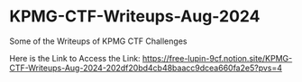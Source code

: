 # KPMG-CTF-Writeups-Aug-2024
Some of the Writeups of KPMG CTF Challenges


Here is the Link to Access the Link:
https://free-lupin-9cf.notion.site/KPMG-CTF-Writeups-Aug-2024-202df20bd4cb48baacc9dcea660fa2e5?pvs=4
